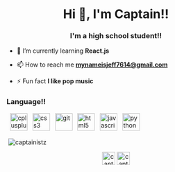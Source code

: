<link rel="stylesheet" href="https://cdn.jsdelivr.net/gh/devicons/devicon@v2.9.0/devicon.min.css">

<h1 align="center">Hi 👋, I'm Captain!!</h1>
<h3 align="center">I'm a high school student!!</h3>

- 🌱 I’m currently learning **React.js**

- 📫 How to reach me **mynameisjeff7614@gmail.com**

- ⚡ Fun fact **I like pop music**

<h3>Language!!</h3>
<p align="left">
  <i class="devicon-c-plain"></i>
  &nbsp;
  <img src="https://devicons.github.io/devicon/devicon.git/icons/cplusplus/cplusplus-original.svg" alt="cplusplus" width="40" height="40"/> 
  &nbsp;
  <img src="https://devicons.github.io/devicon/devicon.git/icons/css3/css3-original-wordmark.svg" alt="css3" width="40" height="40"/> 
  &nbsp;
  <img src="https://www.vectorlogo.zone/logos/git-scm/git-scm-icon.svg" alt="git" width="40" height="40"/> 
  &nbsp;
  <img src="https://devicons.github.io/devicon/devicon.git/icons/html5/html5-original-wordmark.svg" alt="html5" width="40" height="40"/> 
  &nbsp;
  <img src="https://devicons.github.io/devicon/devicon.git/icons/javascript/javascript-original.svg" alt="javascript" width="40" height="40"/>
  &nbsp;
  <img src="https://devicons.github.io/devicon/devicon.git/icons/python/python-original.svg" alt="python" width="40" height="40"/>
</p>
<p>&nbsp;<img align="center" src="https://github-readme-stats.vercel.app/api?username=captainistz&show_icons=true" alt="captainistz" /></p>

<p align="center">
<a href="https://twitter.com/captainistz" target="blank"><img align="center" src="https://cdn.jsdelivr.net/npm/simple-icons@3.0.1/icons/twitter.svg" alt="captainistz" height="30" width="30" /></a>
<a href="https://instagram.com/captainistz" target="blank"><img align="center" src="https://cdn.jsdelivr.net/npm/simple-icons@3.0.1/icons/instagram.svg" alt="captainistz" height="30" width="30" /></a>
</p>
